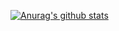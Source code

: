 [![Anurag's github stats](https://github-readme-stats.vercel.app/api?username=marctuscher&count_private=true)](https://github.com/anuraghazra/github-readme-stats)
